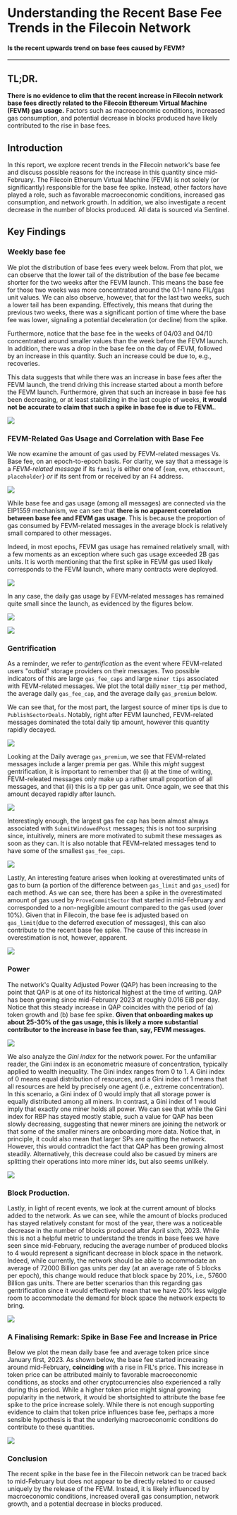 # Understanding the Recent Base Fee Trends in the Filecoin Network

#### Is the recent upwards trend on base fees caused by FEVM?

---
 ## TL;DR.

**There is no evidence to clim that the recent increase in Filecoin network base fees directly related to the Filecoin Ethereum Virtual Machine (FEVM) gas usage.** Factors such as macroeconomic conditions, increased gas consumption, and potential decrease in blocks produced have likely contributed to the rise in base fees.


## Introduction


In this report, we explore recent trends in the Filecoin network's base fee and discuss possible reasons for the increase in this quantity since mid-February. The Filecoin Ethereum Virtual Machine (FEVM) is not solely (or significantly) responsible for the base fee spike. Instead, other factors have played a role, such as favorable macroeconomic conditions, increased gas consumption,  and network growth. In addition, we also investigate a recent decrease in the number of blocks produced. All data is sourced via Sentinel.

## Key Findings


### Weekly base fee

We plot the distribution of base fees every week below. From that plot, we can observe that the lower tail of the distribution of the base fee became shorter for the two weeks after the FEVM launch. This means the base fee for those two weeks was more concentrated around the 0.1-1 nano FIL/gas unit values. We can also observe, however, that for the last two weeks, such a lower tail has been expanding. Effectively, this means that during the previous two weeks, there was a significant portion of time where the base fee was lower, signaling a potential deceleration (or decline) from the spike. 

Furthermore, notice that the base fee in the weeks of 04/03 and 04/10 concentrated around smaller values than the week before the FEVM launch. In addition, there was a drop in the base fee on the day of FEVM, followed by an increase in this quantity. Such an increase could be due to, e.g., recoveries. 

This data suggests that while there was an increase in base fees after the FEVM launch, the trend driving this increase started about a month before the FEVM launch. Furthermore, given that such an increase in base fee has been decreasing, or at least stabilizing in the last couple of weeks, **it would not be accurate to claim that such a spike in base fee is due to FEVM.**.  



![](https://hackmd.io/_uploads/Bys8hhEGh.png)



### FEVM-Related Gas Usage and Correlation with Base Fee
We now examine the amount of gas used by FEVM-related messages Vs. Base fee, on an epoch-to-epoch basis. For clarity, we say that a message is a *FEVM-related message* if its `family` is either one of {`eam`, `evm`, `ethaccount`, `placeholder`} *or* if its sent from or received by an `F4` address. 

![](https://hackmd.io/_uploads/r1lsc7NMn.png)


While base fee and gas usage (among all messages) are connected via the EIP1559 mechanism, we can see that **there is no apparent correlation between base fee and FEVM gas usage**. This is because the proportion of gas consumed by FEVM-related messages in the average block is relatively small compared to other messages. 

Indeed, in most epochs, FEVM gas usage has remained relatively small, with a few moments as an exception where such gas usage exceeded 2B gas units. It is worth mentioning that the first spike in FEVM gas used likely corresponds to the FEVM launch, where many contracts were deployed.


![](https://hackmd.io/_uploads/HkT-4WvGh.png)



In any case, the daily gas usage by FEVM-related messages has remained quite small since the launch, as evidenced by the figures below.

![](https://hackmd.io/_uploads/ryqEx-wM2.png)

![](https://hackmd.io/_uploads/HJ_rl-wz3.png)






### Gentrification

As a reminder, we refer to *gentrification* as the event where FEVM-related users "outbid" storage providers on their messages. Two possible indicators of this are large `gas_fee_caps` and large `miner tips` associated with FEVM-related messages. We plot the total daily `miner_tip` per method, the average daily `gas_fee_cap`, and the average daily `gas_premium` below.


We can see that, for the most part, the largest source of miner tips is due to `PublishSectorDeals`. Notably, right after FEVM launched, FEVM-related messages dominated the total daily tip amount, however this quantity rapidly decayed. 

![](https://hackmd.io/_uploads/ryNYgZDzn.png)

Looking at the Daily average `gas_premium`, we see that FEVM-related messages include a larger premia per gas. While this *might* suggest gentrification, it is important to remember that (i) at the time of writing, FEVM-releated messages only make up a rather small proportion of all messages, and that (ii) this is a tip per gas unit. Once again, we see that this amount decayed rapidly after launch. 


![](https://hackmd.io/_uploads/BkOwxWwf3.png)


Interestingly enough, the largest gas fee cap has been almost always associated with `SubmitWindowedPost` messages; this is not too surprising since, intuitively, miners are more motivated to submit these messages as soon as they can. It is also notable that FEVM-related messages tend to have some of the smallest `gas_fee_caps`. 

![](https://hackmd.io/_uploads/ryfsl-vM2.png)

Lastly, An interesting feature arises when looking at overestimated units of gas to burn (a portion of the difference between `gas_limit` and `gas_used`) for each method. As we can see, there has been a spike in the overestimated amount of gas used by `ProveCommitSector` that started in mid-February and corresponded to a non-negligible amount compared to the gas used (over 10%). Given that in Filecoin, the base fee is adjusted based on `gas_limit`(due to the deferred execution of messages), this can also contribute to the recent base fee spike. The cause of this increase in overestimation is not, however, apparent.


![](https://hackmd.io/_uploads/BJMhx-Dzh.png)


### Power

The network's Quality Adjusted Power (QAP) has been increasing to the point that QAP is at one of its historical highest at the time of writing. QAP has been growing since mid-February 2023 at roughly 0.016 EiB per day. Notice that this steady increase in QAP coincides with the period of (a) token growth and (b) base fee spike. **Given that onboarding makes up about 25-30% of the gas usage, this is likely a more substantial contributor to the increase in base fee than, say, FEVM messages.**


![](https://hackmd.io/_uploads/rJM2leSz3.png)

We also analyze the *Gini index* for the network power. For the unfamiliar reader, the Gini index is an econometric measure of concentration, typically applied to wealth inequality. The Gini index ranges from 0 to 1. A Gini index of 0 means equal distribution of resources, and a Gini index of 1 means that all resources are held by precisely one agent (i.e., extreme concentration). In this scenario, a Gini index of 0 would imply that all storage power is equally distributed among all miners.
In contrast, a Gini index of 1 would imply that exactly one miner holds all power. We can see that while the Gini index for RBP has stayed mostly stable, such a value for QAP has been slowly decreasing, suggesting that newer miners are joining the network or that some of the smaller miners are onboarding more data. Notice that, in principle, it could also mean that larger SPs are quitting the network. However, this would contradict the fact that QAP has been growing almost steadily.  Alternatively, this decrease could also be casued by miners are splitting their operations into more miner ids, but also seems unlikely. 

![](https://hackmd.io/_uploads/rJCYxeBGn.png)



### Block Production.


Lastly, in light of recent events, we look at the current amount of blocks added to the network. As we can see, while the amount of blocks produced has stayed relatively constant for most of the year, there was a noticeable decrease in the number of blocks produced after April sixth, 2023. While this is not a helpful metric to understand the trends in base fees we have seen since mid-February, reducing the average number of produced blocks to 4 would represent a significant decrease in block space in the network. Indeed, while currently, the network should be able to accommodate an average of 72000 Billion gas units per day (at an average rate of 5 blocks per epoch), this change would reduce that block space by 20%, i.e., 57600 Billion gas units. There are better scenarios than this regarding gas gentrification since it would effectively mean that we have 20% less wiggle room to accommodate the demand for block space the network expects to bring. 

![](https://hackmd.io/_uploads/ryVxsmNGh.png)


### A Finalising Remark: Spike in Base Fee and Increase in Price

Below we plot the mean daily base fee and average token price since January first, 2023. As shown below, the base fee started increasing around mid-February, **coinciding** with a rise in FIL's price. This increase in token price can be attributed mainly to favorable macroeconomic conditions, as stocks and other cryptocurrencies also experienced a rally during this period. While a higher token price might signal growing popularity in the network, it would be shortsighted to attribute the base fee spike to the price increase solely. While there is not enough supporting evidence to claim that token price influences base fee, perhaps a more sensible hypothesis is that the underlying macroeconomic conditions do contribute to these quantities. 


![](https://hackmd.io/_uploads/HJgj9m4fh.png)




### Conclusion

The recent spike in the base fee in the Filecoin network can be traced back to mid-February but does not appear to be directly related to or caused uniquely by the release of the FEVM. Instead, it is likely influenced by macroeconomic conditions, increased overall gas consumption, network growth, and a potential decrease in blocks produced. 